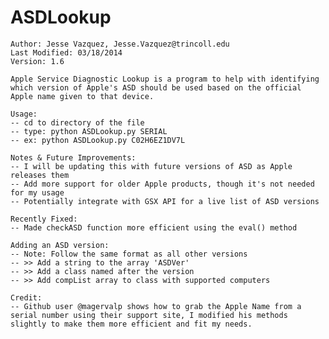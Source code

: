 ASDLookup
=========

    Author: Jesse Vazquez, Jesse.Vazquez@trincoll.edu
    Last Modified: 03/18/2014
    Version: 1.6
   
    Apple Service Diagnostic Lookup is a program to help with identifying which version of Apple's ASD should be used based on the official Apple name given to that device.    
    
    Usage:
    -- cd to directory of the file
    -- type: python ASDLookup.py SERIAL
    -- ex: python ASDLookup.py C02H6EZ1DV7L
    
    Notes & Future Improvements:
    -- I will be updating this with future versions of ASD as Apple releases them
    -- Add more support for older Apple products, though it's not needed for my usage
    -- Potentially integrate with GSX API for a live list of ASD versions
    
    Recently Fixed:
    -- Made checkASD function more efficient using the eval() method
    
    Adding an ASD version:
    -- Note: Follow the same format as all other versions
    -- >> Add a string to the array 'ASDVer'
    -- >> Add a class named after the version
    -- >> Add compList array to class with supported computers
    
    Credit:
    -- Github user @magervalp shows how to grab the Apple Name from a serial number using their support site, I modified his methods slightly to make them more efficient and fit my needs.